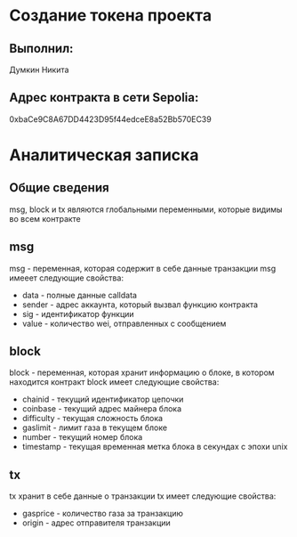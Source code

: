 # Создание токена проекта
## Выполнил:
Думкин Никита
## Адрес контракта в сети Sepolia:
0xbaCe9C8A67DD4423D95f44edceE8a52Bb570EC39



# Аналитическая записка
## Общие сведения
msg, block и tx являются глобальными переменными, которые видимы во всем контракте
## msg
msg - переменная, которая содержит в себе данные транзакции
msg имееет следующие свойства:
+ data - полные данные calldata
+ sender - адрес аккаунта, который вызвал функцию контракта
+ sig - идентификатор функции
+ value - количество wei, отправленных с сообщением
## block
block - переменная, которая хранит информацию о блоке, в котором находится контракт
block имеет следующие свойства:
+ chainid - текущий идентификатор цепочки
+ coinbase - текущий адрес майнера блока
+ difficulty - текущая сложность блока
+ gaslimit - лимит газа в текущем блоке
+ number - текущий номер блока
+ timestamp - текущая временная метка блока в секундах с эпохи unix
## tx
tx хранит в себе данные о транзакции
tx имеет следующие свойства:
+ gasprice - количество газа за транзакцию
+ origin - адрес отправителя транзакции